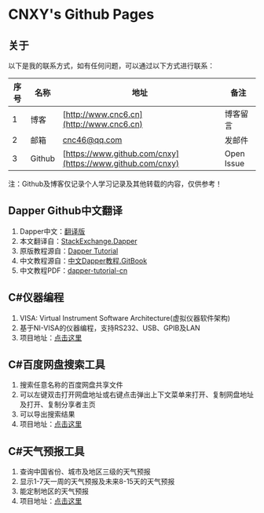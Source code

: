 # CNXY's Github Pages

## 关于
以下是我的联系方式，如有任何问题，可以通过以下方式进行联系：

|序号|名称|地址|备注|
|----|------|--|----|
|  1 | 博客 |[http://www.cnc6.cn](http://www.cnc6.cn)|博客留言|
|  2 | 邮箱 |[cnc46@qq.com](mailto:cnc46@qq.com)|发邮件|
|  3 |Github|[https://www.github.com/cnxy](https://www.github.com/cnxy)|Open Issue|

注：Github及博客仅记录个人学习记录及其他转载的内容，仅供参考！
## Dapper Github中文翻译
1. Dapper中文：[翻译版](https://github.com/cnxy/Dapper-zh-cn)
2. 本文翻译自：[StackExchange.Dapper](https://github.com/StackExchange/Dapper)
3. 原版教程源自：[Dapper Tutorial](http://dapper-tutorial.net/dapper)
4. 中文教程源自：[中文Dapper教程.GitBook](https://legacy.gitbook.com/book/esofar/dapper-tutorial-cn/details)
5. 中文教程PDF：[dapper-tutorial-cn](https://github.com/cnxy/Dapper-zh-cn/blob/master/dapper-tutorial-cn.pdf)

## C#仪器编程
1. VISA: Virtual Instrument Software Architecture(虚拟仪器软件架构)
2. 基于NI-VISA的仪器编程，支持RS232、USB、GPIB及LAN
3. 项目地址：[点击这里](https://github.com/cnxy/VISAInstrument)

## C#百度网盘搜索工具
1. 搜索任意名称的百度网盘共享文件
2. 可以左键双击打开网盘地址或右键点击弹出上下文菜单来打开、复制网盘地址及打开、复制分享者主页
3. 可以导出搜索结果
4. 项目地址：[点击这里](https://github.com/cnxy/BaiduDiskSearcher)

## C#天气预报工具
1. 查询中国省份、城市及地区三级的天气预报
2. 显示1-7天一周的天气预报及未来8-15天的天气预报
3. 能定制地区的天气预报
4. 项目地址：[点击这里](https://github.com/cnxy/Weather)
